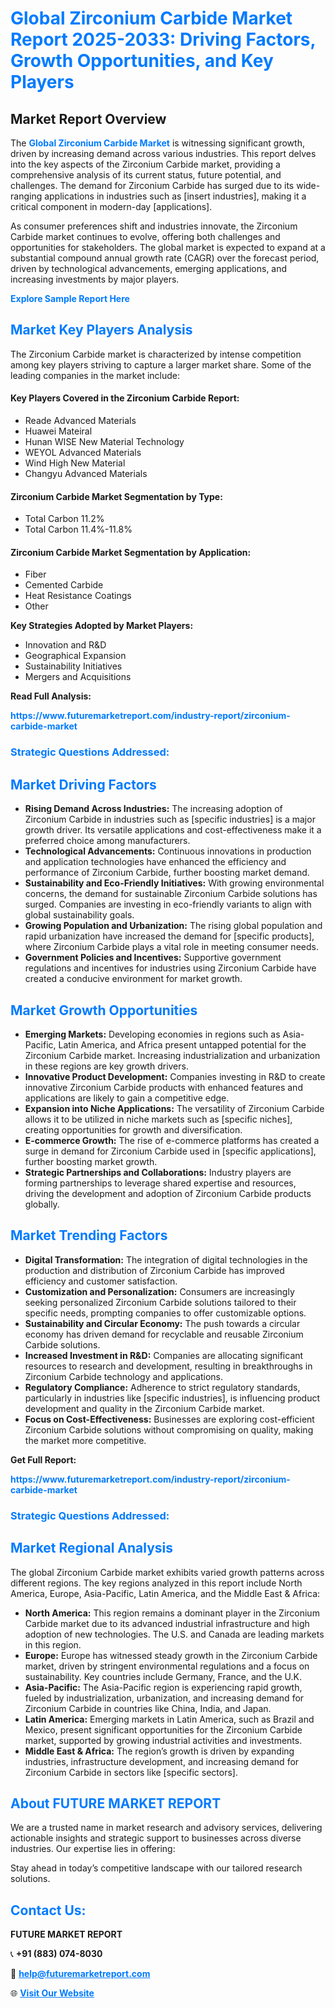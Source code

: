 <h1 style="color: #007BFF;">Global Zirconium Carbide Market Report 2025-2033: Driving Factors, Growth Opportunities, and Key Players</h1>

<section id="overview">
<h2>Market Report Overview</h2>
<p>The <a href="https://www.futuremarketreport.com/industry-report/zirconium-carbide-market" style="color: #007BFF; text-decoration: none;"><strong>Global Zirconium Carbide Market</strong></a> is witnessing significant growth, driven by increasing demand across various industries. This report delves into the key aspects of the Zirconium Carbide market, providing a comprehensive analysis of its current status, future potential, and challenges. The demand for Zirconium Carbide has surged due to its wide-ranging applications in industries such as [insert industries], making it a critical component in modern-day [applications].</p>
<p>As consumer preferences shift and industries innovate, the Zirconium Carbide market continues to evolve, offering both challenges and opportunities for stakeholders. The global market is expected to expand at a substantial compound annual growth rate (CAGR) over the forecast period, driven by technological advancements, emerging applications, and increasing investments by major players.</p>
</section>

<section id="overview">
<p><a href="https://www.futuremarketreport.com/request-sample/reportId=114205" style="color: #007BFF; text-decoration: none;"><strong>Explore Sample Report Here</strong></a></p>
</section>

<section id="key-players">
<h2 style="color: #007BFF;">Market Key Players Analysis</h2>
<p>The Zirconium Carbide market is characterized by intense competition among key players striving to capture a larger market share. Some of the leading companies in the market include:</p>
<h4>Key Players Covered in the Zirconium Carbide Report:</h4>
<ul><li>Reade Advanced Materials</li><li>Huawei Mateiral</li><li>Hunan WISE New Material Technology</li><li>WEYOL Advanced Materials</li><li>Wind High New Material</li><li>Changyu Advanced Materials</li></ul>
<h4>Zirconium Carbide Market Segmentation by Type:</h4>
<ul><li>Total Carbon 11.2%</li><li>Total Carbon 11.4%-11.8%</li></ul>

<h4>Zirconium Carbide Market Segmentation by Application:</h4>
<ul><li>Fiber</li><li>Cemented Carbide</li><li>Heat Resistance Coatings</li><li>Other</li></ul>
<p><strong>Key Strategies Adopted by Market Players:</strong></p>
<ul>
<li>Innovation and R&D</li>
<li>Geographical Expansion</li>
<li>Sustainability Initiatives</li>
<li>Mergers and Acquisitions</li>
</ul>
</section>

<section>
<p><strong>Read Full Analysis: </strong></p><a href="https://www.futuremarketreport.com/industry-report/zirconium-carbide-market" style="color: #007BFF; text-decoration: none;"><strong>https://www.futuremarketreport.com/industry-report/zirconium-carbide-market</strong></a>
<h3 style="color: #007BFF;">Strategic Questions Addressed:</h3>
</section>

<section id="driving-factors">
<h2 style="color: #007BFF;">Market Driving Factors</h2>
<ul>
<li><strong>Rising Demand Across Industries:</strong> The increasing adoption of Zirconium Carbide in industries such as [specific industries] is a major growth driver. Its versatile applications and cost-effectiveness make it a preferred choice among manufacturers.</li>
<li><strong>Technological Advancements:</strong> Continuous innovations in production and application technologies have enhanced the efficiency and performance of Zirconium Carbide, further boosting market demand.</li>
<li><strong>Sustainability and Eco-Friendly Initiatives:</strong> With growing environmental concerns, the demand for sustainable Zirconium Carbide solutions has surged. Companies are investing in eco-friendly variants to align with global sustainability goals.</li>
<li><strong>Growing Population and Urbanization:</strong> The rising global population and rapid urbanization have increased the demand for [specific products], where Zirconium Carbide plays a vital role in meeting consumer needs.</li>
<li><strong>Government Policies and Incentives:</strong> Supportive government regulations and incentives for industries using Zirconium Carbide have created a conducive environment for market growth.</li>
</ul>
</section>

<section id="growth-opportunities">
<h2 style="color: #007BFF;">Market Growth Opportunities</h2>
<ul>
<li><strong>Emerging Markets:</strong> Developing economies in regions such as Asia-Pacific, Latin America, and Africa present untapped potential for the Zirconium Carbide market. Increasing industrialization and urbanization in these regions are key growth drivers.</li>
<li><strong>Innovative Product Development:</strong> Companies investing in R&D to create innovative Zirconium Carbide products with enhanced features and applications are likely to gain a competitive edge.</li>
<li><strong>Expansion into Niche Applications:</strong> The versatility of Zirconium Carbide allows it to be utilized in niche markets such as [specific niches], creating opportunities for growth and diversification.</li>
<li><strong>E-commerce Growth:</strong> The rise of e-commerce platforms has created a surge in demand for Zirconium Carbide used in [specific applications], further boosting market growth.</li>
<li><strong>Strategic Partnerships and Collaborations:</strong> Industry players are forming partnerships to leverage shared expertise and resources, driving the development and adoption of Zirconium Carbide products globally.</li>
</ul>
</section>

<section id="trending-factors">
<h2 style="color: #007BFF;">Market Trending Factors</h2>
<ul>
<li><strong>Digital Transformation:</strong> The integration of digital technologies in the production and distribution of Zirconium Carbide has improved efficiency and customer satisfaction.</li>
<li><strong>Customization and Personalization:</strong> Consumers are increasingly seeking personalized Zirconium Carbide solutions tailored to their specific needs, prompting companies to offer customizable options.</li>
<li><strong>Sustainability and Circular Economy:</strong> The push towards a circular economy has driven demand for recyclable and reusable Zirconium Carbide solutions.</li>
<li><strong>Increased Investment in R&D:</strong> Companies are allocating significant resources to research and development, resulting in breakthroughs in Zirconium Carbide technology and applications.</li>
<li><strong>Regulatory Compliance:</strong> Adherence to strict regulatory standards, particularly in industries like [specific industries], is influencing product development and quality in the Zirconium Carbide market.</li>
<li><strong>Focus on Cost-Effectiveness:</strong> Businesses are exploring cost-efficient Zirconium Carbide solutions without compromising on quality, making the market more competitive.</li>
</ul>
</section>

<section>
<p><strong>Get Full Report: </strong></p><a href="https://www.futuremarketreport.com/industry-report/zirconium-carbide-market" style="color: #007BFF; text-decoration: none;"><strong>https://www.futuremarketreport.com/industry-report/zirconium-carbide-market</strong></a>
<h3 style="color: #007BFF;">Strategic Questions Addressed:</h3>
</section>


<section id="regional-analysis">
<h2 style="color: #007BFF;">Market Regional Analysis</h2>
<p>The global Zirconium Carbide market exhibits varied growth patterns across different regions. The key regions analyzed in this report include North America, Europe, Asia-Pacific, Latin America, and the Middle East & Africa:</p>
<ul>
<li><strong>North America:</strong> This region remains a dominant player in the Zirconium Carbide market due to its advanced industrial infrastructure and high adoption of new technologies. The U.S. and Canada are leading markets in this region.</li>
<li><strong>Europe:</strong> Europe has witnessed steady growth in the Zirconium Carbide market, driven by stringent environmental regulations and a focus on sustainability. Key countries include Germany, France, and the U.K.</li>
<li><strong>Asia-Pacific:</strong> The Asia-Pacific region is experiencing rapid growth, fueled by industrialization, urbanization, and increasing demand for Zirconium Carbide in countries like China, India, and Japan.</li>
<li><strong>Latin America:</strong> Emerging markets in Latin America, such as Brazil and Mexico, present significant opportunities for the Zirconium Carbide market, supported by growing industrial activities and investments.</li>
<li><strong>Middle East & Africa:</strong> The region’s growth is driven by expanding industries, infrastructure development, and increasing demand for Zirconium Carbide in sectors like [specific sectors].</li>
</ul>
</section>

<footer>
<h2 style="color: #007BFF;">About FUTURE MARKET REPORT</h2>
<p>We are a trusted name in market research and advisory services, delivering actionable insights and strategic support to businesses across diverse industries. Our expertise lies in offering:</p>

<p>Stay ahead in today’s competitive landscape with our tailored research solutions.</p>

<h2 style="color: #007BFF;">Contact Us:</h2>
<p><strong>FUTURE MARKET REPORT</strong></p>
<p>📞 <strong>+91 (883) 074-8030</strong></p>
<p>📧 <strong><a href="mailto:help@futuremarketreport.com" style="color: #007BFF;">help@futuremarketreport.com</a></strong></p>
<p>🌐 <strong><a href="https://www.futuremarketreport.com/" style="color: #007BFF;">Visit Our Website</a></strong></p>
</footer>
